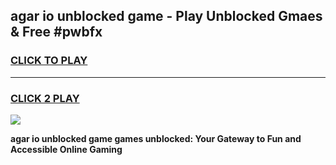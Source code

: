 
## agar io unblocked game - Play Unblocked Gmaes & Free #pwbfx
<h3>
<a href="https://premium.freeplayer.one?title=agar_io_unblocked_game&ref=03M">CLICK TO PLAY</a></h3>
<hr>

<h3>
<a href="https://premium.freeplayer.one?title=agar_io_unblocked_game&ref=03M">CLICK 2 PLAY</a>
  
</h3>

<a href="https://premium.freeplayer.one?title=agar_io_unblocked_game&ref=03M"><img src="https://clearcache.store/games.png"></a>


**agar io unblocked game games unblocked: Your Gateway to Fun and Accessible Online Gaming**
